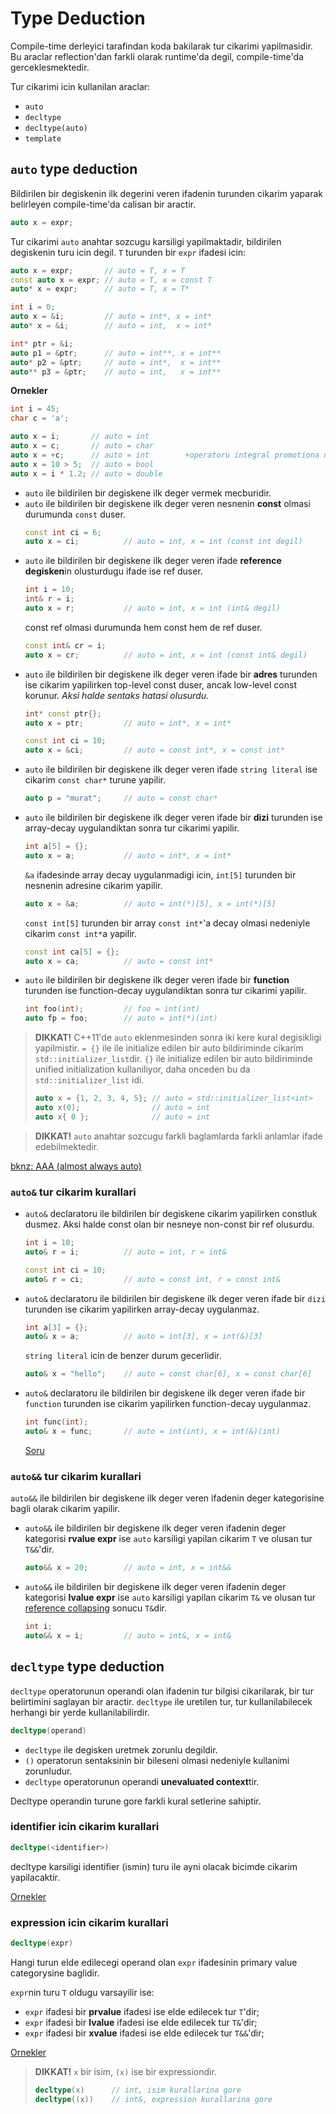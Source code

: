 # Type Deduction
Compile-time derleyici tarafindan koda bakilarak tur cikarimi yapilmasidir. Bu araclar reflection'dan farkli olarak runtime'da degil, compile-time'da gerceklesmektedir.

Tur cikarimi icin kullanilan araclar:
* `auto`
* `decltype`
* `decltype(auto)`
* `template`

## `auto` type deduction
Bildirilen bir degiskenin ilk degerini veren ifadenin turunden cikarim yaparak belirleyen compile-time'da calisan bir aractir.

```C++
auto x = expr;
```
Tur cikarimi `auto` anahtar sozcugu karsiligi yapilmaktadir, bildirilen degiskenin turu icin degil.
`T` turunden bir `expr` ifadesi icin:
```C++
auto x = expr;       // auto = T, x = T
const auto x = expr; // auto = T, x = const T
auto* x = expr;      // auto = T, x = T*
```
```C++
int i = 0;
auto x = &i;         // auto = int*, x = int*
auto* x = &i;        // auto = int,  x = int*

int* ptr = &i;
auto p1 = &ptr;      // auto = int**, x = int**
auto* p2 = &ptr;     // auto = int*,  x = int**
auto** p3 = &ptr;    // auto = int,   x = int**
```

**Ornekler**
```C++
int i = 45;
char c = 'a';

auto x = i;       // auto = int
auto x = c;       // auto = char
auto x = +c;      // auto = int        +operatoru integral promotiona neden olur
auto x = 10 > 5;  // auto = bool
auto x = i * 1.2; // auto = double
```

* `auto` ile bildirilen bir degiskene ilk deger vermek mecburidir.
* `auto` ile bildirilen bir degiskene ilk deger veren nesnenin **const** olmasi durumunda `const` duser.
  ```C++
  const int ci = 6;
  auto x = ci;          // auto = int, x = int (const int degil)
  ```
* `auto` ile bildirilen bir degiskene ilk deger veren ifade **reference degisken**in olusturdugu ifade ise ref duser.
  ```C++
  int i = 10;
  int& r = i;
  auto x = r;           // auto = int, x = int (int& degil)
  ```
  const ref olmasi durumunda hem const hem de ref duser.
  ```C++
  const int& cr = i;
  auto x = cr;          // auto = int, x = int (const int& degil)
  ```
* `auto` ile bildirilen bir degiskene ilk deger veren ifade bir **adres** turunden ise cikarim yapilirken top-level const duser, ancak low-level const korunur. *Aksi halde sentaks hatasi olusurdu.*
  ```C++
  int* const ptr{};
  auto x = ptr;         // auto = int*, x = int*
  ```
  ```C++
  const int ci = 10;
  auto x = &ci;         // auto = const int*, x = const int*
  ```
* `auto` ile bildirilen bir degiskene ilk deger veren ifade `string literal` ise cikarim `const char*` turune yapilir.
  ```C++
  auto p = "murat";     // auto = const char*
  ```
* `auto` ile bildirilen bir degiskene ilk deger veren ifade bir **dizi** turunden ise array-decay uygulandiktan sonra tur cikarimi yapilir.
  ```C++
  int a[5] = {};
  auto x = a;           // auto = int*, x = int*
  ```
  `&a` ifadesinde array decay uygulanmadigi icin, `int[5]` turunden bir nesnenin adresine cikarim yapilir.
  ```C++
  auto x = &a;          // auto = int(*)[5], x = int(*)[5]
  ```
  `const int[5]` turunden bir array `const int*`'a decay olmasi nedeniyle cikarim `const int*`a yapilir.
  ```C++
  const int ca[5] = {};
  auto x = ca;          // auto = const int*
  ```
* `auto` ile bildirilen bir degiskene ilk deger veren ifade bir **function** turunden ise function-decay uygulandiktan sonra tur cikarimi yapilir.
  ```C++
  int foo(int);         // foo = int(int)
  auto fp = foo;        // auto = int(*)(int)
  ```


> **DIKKAT!**
> C++11'de `auto` eklenmesinden sonra iki kere kural degisikligi yapilmistir.
> `= {}` ile ile initialize edilen bir auto bildiriminde cikarim `std::initializer_list`dir.
> `{}` ile initialize edilen bir auto bildiriminde unified initialization kullaniliyor, daha onceden bu da `std::initializer_list` idi.
> ```C++
> auto x = {1, 2, 3, 4, 5}; // auto = std::initializer_list<int>
> auto x(0);                // auto = int
> auto x{ 0 };              // auto = int
> ```

> **DIKKAT!**
> `auto` anahtar sozcugu farkli baglamlarda farkli anlamlar ifade edebilmektedir.

[bknz: AAA (almost always auto)](999_kavramlar.md#aaa-almost-always-auto)


### `auto&` tur cikarim kurallari
* `auto&` declaratoru ile bildirilen bir degiskene cikarim yapilirken constluk dusmez. Aksi halde const olan bir nesneye non-const bir ref olusurdu.
  ```C++
  int i = 10;
  auto& r = i;          // auto = int, r = int&
  ```
  
  ```C++
  const int ci = 10;
  auto& r = ci;         // auto = const int, r = const int&
  ```
* `auto&` declaratoru ile bildirilen bir degiskene ilk deger veren ifade bir `dizi` turunden ise cikarim yapilirken array-decay uygulanmaz.
  ```C++
  int a[3] = {};
  auto& x = a;          // auto = int[3], x = int(&)[3]
  ```
  `string literal` icin de benzer durum gecerlidir.
  ```C++
  auto& x = "hello";    // auto = const char[6], x = const char[6]
  ```
* `auto&` declaratoru ile bildirilen bir degiskene ilk deger veren ifade bir `function` turunden ise cikarim yapilirken function-decay uygulanmaz.
  ```C++
  int func(int);
  auto& x = func;       // auto = int(int), x = int(&)(int)
  ```
  [Soru](sorular/soru07.cpp)
  
### `auto&&` tur cikarim kurallari
`auto&&` ile bildirilen bir degiskene ilk deger veren ifadenin deger kategorisine bagli olarak cikarim yapilir. 

* `auto&&` ile bildirilen bir degiskene ilk deger veren ifadenin deger kategorisi **rvalue expr** ise `auto` karsiligi yapilan cikarim `T` ve olusan tur `T&&`'dir.
  ```C++
  auto&& x = 20;        // auto = int, x = int&&
  ```
* `auto&&` ile bildirilen bir degiskene ilk deger veren ifadenin deger kategorisi **lvalue expr** ise `auto` karsiligi yapilan cikarim `T&` ve olusan tur [reference collapsing](100_ref_semantics.md#reference-collapsing) sonucu `T&`dir.
  ```C++
  int i;
  auto&& x = i;         // auto = int&, x = int&
  ```

## `decltype` type deduction
`decltype` operatorunun operandi olan ifadenin tur bilgisi cikarilarak, bir tur belirtimini saglayan bir aractir. `decltype` ile uretilen tur, tur kullanilabilecek herhangi bir yerde kullanilabilirdir.

```C++
decltype(operand)
```

* `decltype` ile degisken uretmek zorunlu degildir.
* `()` operatorun sentaksinin bir bileseni olmasi nedeniyle kullanimi zorunludur.
* `decltype` operatorunun operandi **unevaluated context**tir.

<!--  -->

Decltype operandin turune gore farkli kural setlerine sahiptir.

### identifier icin cikarim kurallari
```C++
decltype(<identifier>)
```
decltype karsiligi identifier (ismin) turu ile ayni olacak bicimde cikarim yapilacaktir.

[Ornekler](res/src/type_deduction_decltype02.cpp)



### expression icin cikarim kurallari
```C++
decltype(expr)
```
Hangi turun elde edilecegi operand olan `expr` ifadesinin primary value categorysine baglidir.

`expr`nin turu `T` oldugu varsayilir ise:

* `expr` ifadesi bir **prvalue** ifadesi ise elde edilecek tur `T`'dir;
* `expr` ifadesi bir **lvalue** ifadesi ise elde edilecek tur `T&`'dir;
* `expr` ifadesi bir **xvalue** ifadesi ise elde edilecek tur `T&&`'dir;

[Ornekler](res/src/type_deduction_decltype03.cpp)




<!--  -->

> **DIKKAT!**
> `x` bir isim, `(x)` ise bir expressiondir.
> ```C++
> decltype(x)      // int, isim kurallarina gore
> decltype((x))    // int&, expression kurallarina gore
> ```